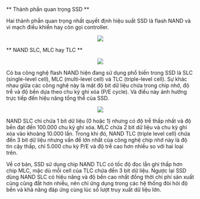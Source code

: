** Thành phần quan trọng SSD **

Hai thành phần quan trọng nhất quyết định hiệu suất SSD là flash NAND và vi mạch điều khiển hay còn gọi controller.

<div style="text-align:center"> <img src="https://raw.githubusercontent.com/lacoski/khoa-luan/master/Hdd-SSD/PIC/pl-ss-0.png"></div>

** NAND SLC, MLC hay TLC **

<div style="text-align:center"> <img src="https://raw.githubusercontent.com/lacoski/khoa-luan/master/Hdd-SSD/PIC/pl-ss-1.png"></div>

Có ba công nghệ flash NAND hiện đang sử dụng phổ biến trong SSD là SLC (single-level cell), MLC (multi-level cell) và TLC (triple-level cell). Sự khác nhau giữa các công nghệ này là mật độ bit dữ liệu chứa trong chip nhớ, độ trễ và độ bền dựa theo chu kỳ ghi xóa (P/E cycle). Và điều này ảnh hưởng trực tiếp đến hiệu năng tổng thể của SSD.

<div style="text-align:center"> <img src="https://raw.githubusercontent.com/lacoski/khoa-luan/master/Hdd-SSD/PIC/pl-ss-2.png"></div>

NAND SLC chỉ chứa 1 bit dữ liệu (0 hoặc 1) nhưng có độ trễ thấp nhất và độ bền đạt đến 100.000 chu kỳ ghi xóa. MLC chứa 2 bit dữ liệu và chu kỳ ghi xóa vào khoảng 10.000 lần. Trong khi đó, NAND TLC (triple level cell) chứa đến 3 bit dữ liệu nhưng vấn đề lớn nhất của công nghệ chip nhớ này là độ tin cậy thấp, chỉ 5.000 chu kỳ P/E và độ trễ cao hơn nhiều so với hai loại trên.

Về cơ bản, SSD sử dụng chip NAND TLC có tốc độ đọc lẫn ghi thấp hơn chip MLC, mặc dù mỗi cell của TLC chứa đến 3 bit dữ liệu. Ngược lại SSD dùng NAND SLC có hiệu năng và độ bền cao nhất đồng thời chi phí sản xuất cũng cũng đắt hơn nhiều, nên chỉ ứng dụng trong các hệ thống đòi hỏi độ bền và khả năng đáp ứng cùng lúc số lượt truy xuất dữ liệu lớn.
